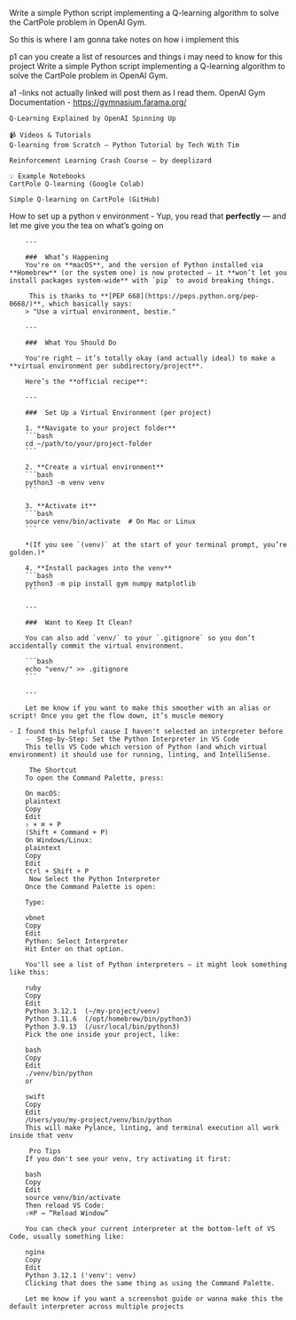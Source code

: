 Write a simple Python script implementing a Q-learning algorithm to solve the CartPole problem in OpenAI Gym.

So this is where I am gonna take notes on how i implement this 

p1 can you create a list of resources and things i may need to know for this project Write a simple Python script implementing a Q-learning algorithm to solve the CartPole problem in OpenAI Gym.

a1 
    -links not actually linked will post them as I read them. 
    OpenAI Gym Documentation
        - https://gymnasium.farama.org/ 

    Q-Learning Explained by OpenAI Spinning Up

    📹 Videos & Tutorials
    Q-learning from Scratch – Python Tutorial by Tech With Tim

    Reinforcement Learning Crash Course – by deeplizard

    💡 Example Notebooks
    CartPole Q-learning (Google Colab)

    Simple Q-learning on CartPole (GitHub)

How to set up a python v environment
        - Yup, you read that **perfectly** — and let me give you the tea on what’s going on 

        ---

        ###  What’s Happening
        You're on **macOS**, and the version of Python installed via **Homebrew** (or the system one) is now protected — it **won’t let you install packages system-wide** with `pip` to avoid breaking things.

         This is thanks to **[PEP 668](https://peps.python.org/pep-0668/)**, which basically says:
        > "Use a virtual environment, bestie."

        ---

        ###  What You Should Do

        You're right — it’s totally okay (and actually ideal) to make a **virtual environment per subdirectory/project**.

        Here’s the **official recipe**:

        ---

        ###  Set Up a Virtual Environment (per project)

        1. **Navigate to your project folder**  
        ```bash
        cd ~/path/to/your/project-folder
        ```

        2. **Create a virtual environment**  
        ```bash
        python3 -m venv venv
        ```

        3. **Activate it**  
        ```bash
        source venv/bin/activate  # On Mac or Linux
        ```

        *(If you see `(venv)` at the start of your terminal prompt, you’re golden.)*

        4. **Install packages into the venv**  
        ```bash
        python3 -m pip install gym numpy matplotlib
        ```

        ---

        ###  Want to Keep It Clean?

        You can also add `venv/` to your `.gitignore` so you don’t accidentally commit the virtual environment.

        ```bash
        echo "venv/" >> .gitignore
        ```

        ---

        Let me know if you want to make this smoother with an alias or script! Once you get the flow down, it’s muscle memory 
    
    - I found this helpful cause I haven't selected an interpreter before
        -  Step-by-Step: Set the Python Interpreter in VS Code
        This tells VS Code which version of Python (and which virtual environment) it should use for running, linting, and IntelliSense.

         The Shortcut
        To open the Command Palette, press:

        On macOS:
        plaintext
        Copy
        Edit
        ⇧ + ⌘ + P
        (Shift + Command + P)
        On Windows/Linux:
        plaintext
        Copy
        Edit
        Ctrl + Shift + P
         Now Select the Python Interpreter
        Once the Command Palette is open:

        Type:

        vbnet
        Copy
        Edit
        Python: Select Interpreter
        Hit Enter on that option.

        You'll see a list of Python interpreters — it might look something like this:

        ruby
        Copy
        Edit
        Python 3.12.1  (~/my-project/venv)
        Python 3.11.6  (/opt/homebrew/bin/python3)
        Python 3.9.13  (/usr/local/bin/python3)
        Pick the one inside your project, like:

        bash
        Copy
        Edit
        ./venv/bin/python
        or

        swift
        Copy
        Edit
        /Users/you/my-project/venv/bin/python
        This will make Pylance, linting, and terminal execution all work inside that venv 

         Pro Tips
        If you don't see your venv, try activating it first:

        bash
        Copy
        Edit
        source venv/bin/activate
        Then reload VS Code:
        ⇧⌘P → “Reload Window”

        You can check your current interpreter at the bottom-left of VS Code, usually something like:

        nginx
        Copy
        Edit
        Python 3.12.1 ('venv': venv)
        Clicking that does the same thing as using the Command Palette.

        Let me know if you want a screenshot guide or wanna make this the default interpreter across multiple projects 
